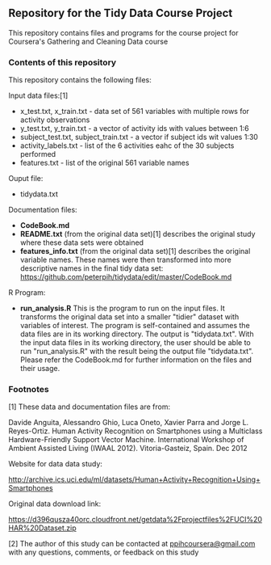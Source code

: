 ## Repository for the Tidy Data Course Project

This repository contains files and programs for the course project for Coursera's Gathering and Cleaning Data course

### Contents of this repository
This repository contains the following files:

Input data files:[1]
- x_test.txt, x_train.txt - data set of 561 variables with multiple rows for activity observations
- y_test.txt, y_train.txt - a vector of activity ids with values between 1:6
- subject_test.txt, subject_train.txt - a vector if subject ids wit values 1:30
- activity_labels.txt - list of the 6 activities eahc of the 30 subjects performed
- features.txt - list of the original 561 variable names

Ouput file:
- tidydata.txt

Documentation files:
- **CodeBook.md**
- **README.txt** (from the original data set)[1] describes the original study where these data sets were obtained
- **features_info.txt** (from the original data set)[1] describes the original variable names. These names were then transformed into more descriptive names in the final tidy data set: https://github.com/peterpih/tidydata/edit/master/CodeBook.md

R Program:
- **run_analysis.R** This is the program to run on the input files. It transforms the original data set into a smaller "tidier" dataset with variables of interest.  The program is self-contained and assumes the data files are in its working directory. The output is "tidydata.txt".  With the input data files in its working directory, the user should be able to run "run_analysis.R" with the result being the output file "tidydata.txt". Please refer the CodeBook.md for further information on the files and their usage.

### Footnotes

[1] These data and documentation files are from:

Davide Anguita, Alessandro Ghio, Luca Oneto, Xavier Parra and Jorge L. Reyes-Ortiz. Human 
Activity Recognition on Smartphones using a Multiclass Hardware-Friendly Support Vector Machine. 
International Workshop of Ambient Assisted Living (IWAAL 2012). Vitoria-Gasteiz, Spain. Dec 2012

Website for data data study:

http://archive.ics.uci.edu/ml/datasets/Human+Activity+Recognition+Using+Smartphones

Original data download link:

https://d396qusza40orc.cloudfront.net/getdata%2Fprojectfiles%2FUCI%20HAR%20Dataset.zip 

[2] The author of this study can be contacted at ppihcoursera@gmail.com with any questions, comments, or feedback on this study
